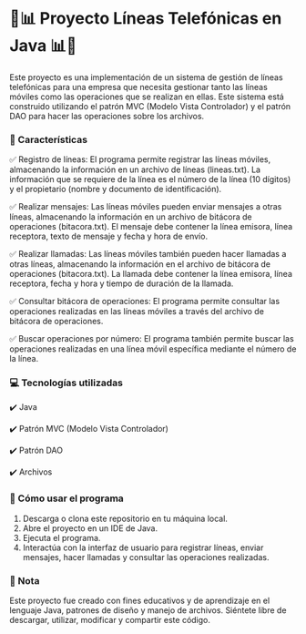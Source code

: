 # 📱📊 Proyecto Líneas Telefónicas en Java 📊📱

Este proyecto es una implementación de un sistema de gestión de líneas telefónicas para una empresa que necesita gestionar tanto las líneas móviles como las operaciones que se realizan en ellas. Este sistema está construido utilizando el patrón MVC (Modelo Vista Controlador) y el patrón DAO para hacer las operaciones sobre los archivos.

### 🔧 Características

✅ Registro de líneas: El programa permite registrar las líneas móviles, almacenando la información en un archivo de líneas (lineas.txt). La información que se requiere de la línea es el número de la línea (10 dígitos) y el propietario (nombre y documento de identificación).

✅ Realizar mensajes: Las líneas móviles pueden enviar mensajes a otras líneas, almacenando la información en un archivo de bitácora de operaciones (bitacora.txt). El mensaje debe contener la línea emisora, línea receptora, texto de mensaje y fecha y hora de envío.

✅ Realizar llamadas: Las líneas móviles también pueden hacer llamadas a otras líneas, almacenando la información en el archivo de bitácora de operaciones (bitacora.txt). La llamada debe contener la línea emisora, línea receptora, fecha y hora y tiempo de duración de la llamada.

✅ Consultar bitácora de operaciones: El programa permite consultar las operaciones realizadas en las líneas móviles a través del archivo de bitácora de operaciones.

✅ Buscar operaciones por número: El programa también permite buscar las operaciones realizadas en una línea móvil específica mediante el número de la línea.

### 💻 Tecnologías utilizadas

✔️ Java

✔️ Patrón MVC (Modelo Vista Controlador)

✔️ Patrón DAO

✔️ Archivos

### 🚀 Cómo usar el programa

1. Descarga o clona este repositorio en tu máquina local.
2. Abre el proyecto en un IDE de Java.
3. Ejecuta el programa.
4. Interactúa con la interfaz de usuario para registrar líneas, enviar mensajes, hacer llamadas y consultar las operaciones realizadas.

### 📝 Nota

Este proyecto fue creado con fines educativos y de aprendizaje en el lenguaje Java, patrones de diseño y manejo de archivos. Siéntete libre de descargar, utilizar, modificar y compartir este código.
